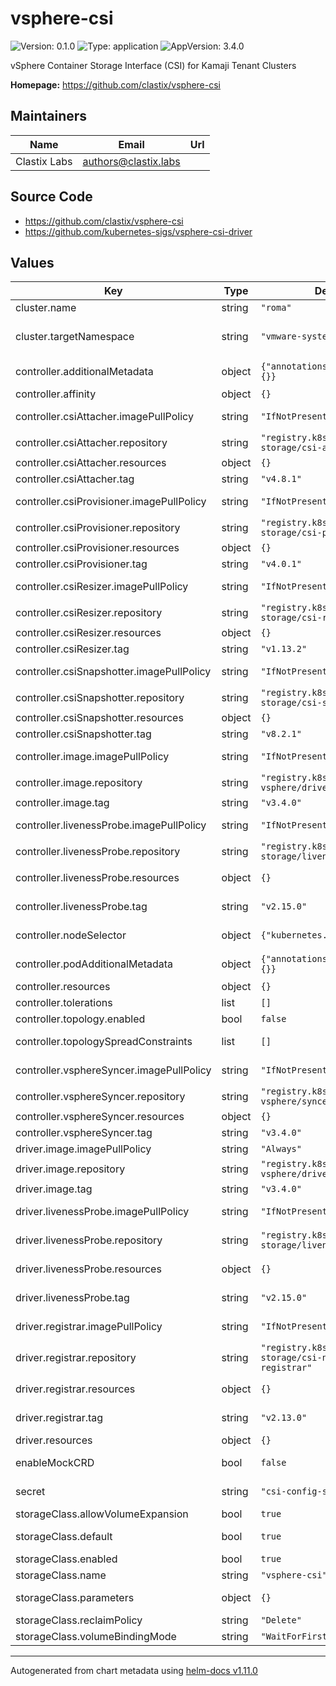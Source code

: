 # vsphere-csi

![Version: 0.1.0](https://img.shields.io/badge/Version-0.1.0-informational?style=flat-square) ![Type: application](https://img.shields.io/badge/Type-application-informational?style=flat-square) ![AppVersion: 3.4.0](https://img.shields.io/badge/AppVersion-3.4.0-informational?style=flat-square)

vSphere Container Storage Interface (CSI) for Kamaji Tenant Clusters

**Homepage:** <https://github.com/clastix/vsphere-csi>

## Maintainers

| Name | Email | Url |
| ---- | ------ | --- |
| Clastix Labs | <authors@clastix.labs> |  |

## Source Code

* <https://github.com/clastix/vsphere-csi>
* <https://github.com/kubernetes-sigs/vsphere-csi-driver>

## Values

| Key | Type | Default | Description |
|-----|------|---------|-------------|
| cluster.name | string | `"roma"` | Name of the Tenant Cluster |
| cluster.targetNamespace | string | `"vmware-system-csi"` | Target namespace in the Tenant Cluster where the CSI driver will be installed |
| controller.additionalMetadata | object | `{"annotations":{},"labels":{}}` | Additional metadata as labels and annotations |
| controller.affinity | object | `{}` | Affinity scheduling rules |
| controller.csiAttacher.imagePullPolicy | string | `"IfNotPresent"` | CSI Attacher image pull policy |
| controller.csiAttacher.repository | string | `"registry.k8s.io/sig-storage/csi-attacher"` | CSI Attacher image |
| controller.csiAttacher.resources | object | `{}` | CSI Attacher resources |
| controller.csiAttacher.tag | string | `"v4.8.1"` | CSI Attacher image tag |
| controller.csiProvisioner.imagePullPolicy | string | `"IfNotPresent"` | CSI Provisioner image pull policy |
| controller.csiProvisioner.repository | string | `"registry.k8s.io/sig-storage/csi-provisioner"` | CSI Provisioner image |
| controller.csiProvisioner.resources | object | `{}` | CSI Provisioner resources |
| controller.csiProvisioner.tag | string | `"v4.0.1"` | CSI Provisioner image tag |
| controller.csiResizer.imagePullPolicy | string | `"IfNotPresent"` | CSI Resizer image pull policy |
| controller.csiResizer.repository | string | `"registry.k8s.io/sig-storage/csi-resizer"` | CSI Resizer image |
| controller.csiResizer.resources | object | `{}` | CSI Resizer resources |
| controller.csiResizer.tag | string | `"v1.13.2"` | CSI Resizer image tag |
| controller.csiSnapshotter.imagePullPolicy | string | `"IfNotPresent"` | CSI Snapshotter image pull policy |
| controller.csiSnapshotter.repository | string | `"registry.k8s.io/sig-storage/csi-snapshotter"` | CSI Snapshotter image |
| controller.csiSnapshotter.resources | object | `{}` | CSI Snapshotter resources |
| controller.csiSnapshotter.tag | string | `"v8.2.1"` | CSI Snapshotter image tag |
| controller.image.imagePullPolicy | string | `"IfNotPresent"` | CSI Controller image pull policy |
| controller.image.repository | string | `"registry.k8s.io/csi-vsphere/driver"` | CSI Controller image |
| controller.image.tag | string | `"v3.4.0"` | CSI Controller image tag |
| controller.livenessProbe.imagePullPolicy | string | `"IfNotPresent"` | CSI liveness probe image pull policy |
| controller.livenessProbe.repository | string | `"registry.k8s.io/sig-storage/livenessprobe"` | CSI liveness probe image |
| controller.livenessProbe.resources | object | `{}` | CSI liveness probe resources |
| controller.livenessProbe.tag | string | `"v2.15.0"` | CSI liveness probe image tag |
| controller.nodeSelector | object | `{"kubernetes.io/os":"linux"}` | NodeSelector for scheduling |
| controller.podAdditionalMetadata | object | `{"annotations":{},"labels":{}}` | Pods Additional metadata as labels and annotations |
| controller.resources | object | `{}` | CSI Controller resources |
| controller.tolerations | list | `[]` | Tolerations for scheduling |
| controller.topology.enabled | bool | `false` | Enable topology feature |
| controller.topologySpreadConstraints | list | `[]` | TopologySpreadConstraints for scheduling |
| controller.vsphereSyncer.imagePullPolicy | string | `"IfNotPresent"` | CSI Syncer image pull policy |
| controller.vsphereSyncer.repository | string | `"registry.k8s.io/csi-vsphere/syncer"` | CSI Syncer image |
| controller.vsphereSyncer.resources | object | `{}` | CSI Syncer resources |
| controller.vsphereSyncer.tag | string | `"v3.4.0"` | CSI Syncer image tag |
| driver.image.imagePullPolicy | string | `"Always"` | CSI driver image pull policy |
| driver.image.repository | string | `"registry.k8s.io/csi-vsphere/driver"` | CSI driver image |
| driver.image.tag | string | `"v3.4.0"` | CSI driver image tag |
| driver.livenessProbe.imagePullPolicy | string | `"IfNotPresent"` | CSI driver liveness probe image pull policy |
| driver.livenessProbe.repository | string | `"registry.k8s.io/sig-storage/livenessprobe"` | CSI driver liveness probe image |
| driver.livenessProbe.resources | object | `{}` | CSI driver liveness probe resources |
| driver.livenessProbe.tag | string | `"v2.15.0"` | CSI driver liveness probe image tag |
| driver.registrar.imagePullPolicy | string | `"IfNotPresent"` | CSI driver registrar image pull policy |
| driver.registrar.repository | string | `"registry.k8s.io/sig-storage/csi-node-driver-registrar"` | CSI driver registrar image |
| driver.registrar.resources | object | `{}` | CSI driver registrar resources |
| driver.registrar.tag | string | `"v2.13.0"` | CSI driver registrar image tag |
| driver.resources | object | `{}` | CSI driver resources |
| enableMockCRD | bool | `false` | Mock Profile CRD (only for linting purposes) |
| secret | string | `"csi-config-secret"` | The name of an existing Secret for vSphere. |
| storageClass.allowVolumeExpansion | bool | `true` | Allow volume expansion |
| storageClass.default | bool | `true` | Configure as the default storage class |
| storageClass.enabled | bool | `true` | StorageClass enablement |
| storageClass.name | string | `"vsphere-csi"` | Name of the storage class |
| storageClass.parameters | object | `{}` | Optional storage class parameters |
| storageClass.reclaimPolicy | string | `"Delete"` | Reclaim policy |
| storageClass.volumeBindingMode | string | `"WaitForFirstConsumer"` | Volume binding mode |

----------------------------------------------
Autogenerated from chart metadata using [helm-docs v1.11.0](https://github.com/norwoodj/helm-docs/releases/v1.11.0)
